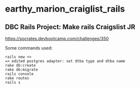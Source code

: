 earthy_marion_craiglist_rails
=============================

## DBC Rails Project: Make rails Craigslist JR

https://socrates.devbootcamp.com/challenges/350

Some commands used:

	rails new <>
	=> edited postgres adapter: set dtba type and dtba name
	rake db:create
	rake db:migrate
	rails console
	rake routes
	rails s

